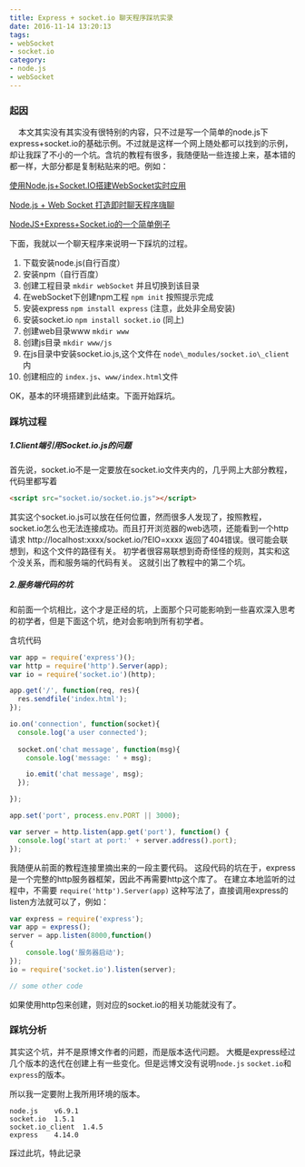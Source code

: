 ```yaml
---
title: Express + socket.io 聊天程序踩坑实录
date: 2016-11-14 13:20:13
tags: 
- webSocket
- socket.io
category: 
- node.js
- webSocket
---
```


### 起因

&nbsp;&nbsp;&nbsp;&nbsp;本文其实没有其实没有很特别的内容，只不过是写一个简单的node.js下express+socket.io的基础示例。不过就是这样一个网上随处都可以找到的示例，却让我踩了不小的一个坑。含坑的教程有很多，我随便贴一些连接上来，基本错的都一样，大部分都是复制粘贴来的吧。例如：


[使用Node.js+Socket.IO搭建WebSocket实时应用](http://www.open-open.com/lib/view/open1402479198587.html)

[Node.js + Web Socket 打造即时聊天程序嗨聊](http://www.cnblogs.com/Wayou/p/hichat_built_with_nodejs_socket.html)

[NodeJS+Express+Socket.io的一个简单例子](http://www.tuicool.com/articles/fmeQVjZ)


下面，我就以一个聊天程序来说明一下踩坑的过程。


1. 下载安装node.js(自行百度）
2. 安装npm（自行百度）
3. 创建工程目录 ` mkdir webSocket ` 并且切换到该目录
4. 在webSocket下创建npm工程 ` npm init ` 按照提示完成
5. 安装express ` npm install express ` (注意，此处非全局安装)
6. 安装socket.io ` npm install socket.io ` (同上)
7. 创建web目录www ` mkdir www `
8. 创建js目录 ` mkdir www/js ` 
9. 在js目录中安装socket.io.js,这个文件在 `node\_modules/socket.io\_client` 内
10. 创建相应的 `index.js`、`www/index.html`文件

OK，基本的环境搭建到此结束。下面开始踩坑。


### 踩坑过程

##### 1.Client端引用Socket.io.js的问题

首先说，socket.io不是一定要放在socket.io文件夹内的，几乎网上大部分教程，代码里都写着

```html
<script src="socket.io/socket.io.js"></script>
```

其实这个socket.io.js可以放在任何位置，然而很多人发现了，按照教程，socket.io怎么也无法连接成功。而且打开浏览器的web选项，还能看到一个http请求 http://localhost:xxxx/socket.io/?EIO=xxxx  返回了404错误。很可能会联想到，和这个文件的路径有关。
初学者很容易联想到奇奇怪怪的规则，其实和这个没关系，而和服务端的代码有关。
这就引出了教程中的第二个坑。


##### 2.服务端代码的坑

和前面一个坑相比，这个才是正经的坑，上面那个只可能影响到一些喜欢深入思考的初学者，但是下面这个坑，绝对会影响到所有初学者。


含坑代码

```javascript
var app = require('express')();
var http = require('http').Server(app);
var io = require('socket.io')(http);

app.get('/', function(req, res){
  res.sendfile('index.html');
});

io.on('connection', function(socket){
  console.log('a user connected');
    
  socket.on('chat message', function(msg){
    console.log('message: ' + msg);

    io.emit('chat message', msg);
  });

});

app.set('port', process.env.PORT || 3000);

var server = http.listen(app.get('port'), function() {
  console.log('start at port:' + server.address().port);
});
```

我随便从前面的教程连接里摘出来的一段主要代码。
这段代码的坑在于，express是一个完整的http服务器框架，因此不再需要http这个库了。
在建立本地监听的过程中，不需要 `require('http').Server(app)` 这种写法了，直接调用express的listen方法就可以了，例如：

```javascript
var express = require('express');
var app = express();
server = app.listen(8000,function()
{
    console.log('服务器启动');
});
io = require('socket.io').listen(server);

// some other code

```

如果使用http包来创建，则对应的socket.io的相关功能就没有了。

### 踩坑分析

其实这个坑，并不是原博文作者的问题，而是版本迭代问题。
大概是express经过几个版本的迭代在创建上有一些变化。但是远博文没有说明`node.js` `socket.io`和`express`的版本。

所以我一定要附上我所用环境的版本。

```
node.js    v6.9.1
socket.io  1.5.1
socket.io_client  1.4.5
express    4.14.0

```

踩过此坑，特此记录